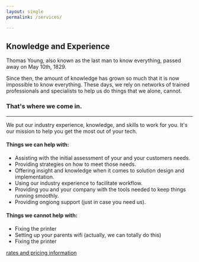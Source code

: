 ```yaml
---
layout: single
permalink: /services/

---
```


## Knowledge and Experience

Thomas Young, also known as the last man to know everything, passed away on May 10th, 1829. 

Since then, the amount of knowledge has grown so much that it is now impossible to know everything. These days, we rely on networks of trained professionals and specialists to help us do things that we alone, cannot.

### That's where we come in.
---
We put our industry experience, knowledge, and skills to work for you. It's our mission to help you get the most out of your tech. 

#### Things we can help with:
* Assisting with the initial assessment of your and your customers needs.
* Providing strategies on how to meet those needs.
* Offering insight and knowledge when it comes to solution design and implementation.
* Using our industry experience to facilitate workflow.
* Providing you and your company with the tools needed to keep things running smoothly.
* Providing ongiong support (just in case you need us).

#### Things we cannot help with:
* Fixing the printer
* Setting up your parents wifi (actually, we can totally do this)
* Fixing the printer


[rates and pricing information](/rates/)

